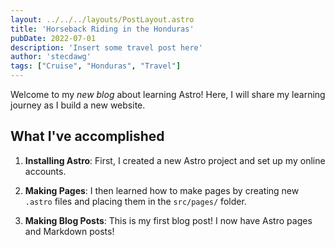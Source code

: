 ```yaml
---
layout: ../../../layouts/PostLayout.astro
title: 'Horseback Riding in the Honduras'
pubDate: 2022-07-01
description: 'Insert some travel post here'
author: 'stecdawg'
tags: ["Cruise", "Honduras", "Travel"]
---
```


Welcome to my _new blog_ about learning Astro! Here, I will share my learning journey as I build a new website.

## What I've accomplished

1. **Installing Astro**: First, I created a new Astro project and set up my online accounts.

2. **Making Pages**: I then learned how to make pages by creating new `.astro` files and placing them in the `src/pages/` folder.

3. **Making Blog Posts**: This is my first blog post! I now have Astro pages and Markdown posts!
